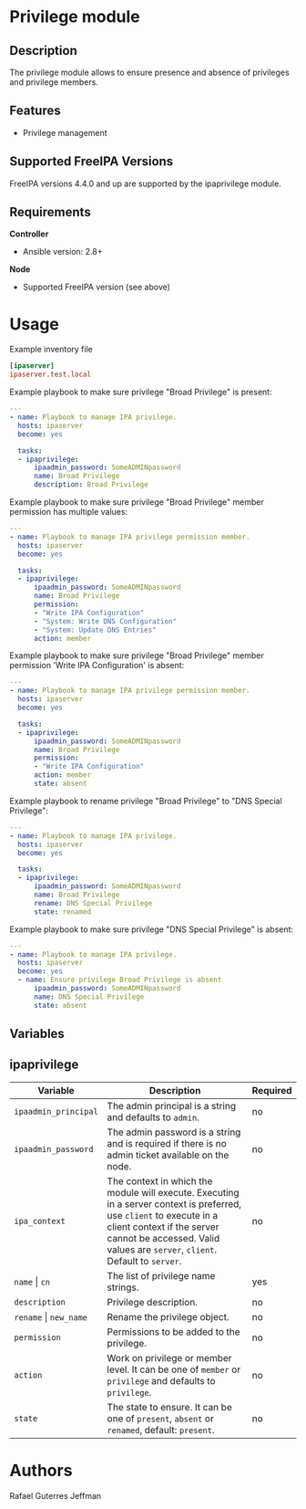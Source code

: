 Privilege module
================

Description
-----------

The privilege module allows to ensure presence and absence of privileges and privilege members.

Features
--------

* Privilege management


Supported FreeIPA Versions
--------------------------

FreeIPA versions 4.4.0 and up are supported by the ipaprivilege module.


Requirements
------------

**Controller**
* Ansible version: 2.8+

**Node**
* Supported FreeIPA version (see above)


Usage
=====

Example inventory file

```ini
[ipaserver]
ipaserver.test.local
```


Example playbook to make sure privilege "Broad Privilege" is present:

```yaml
---
- name: Playbook to manage IPA privilege.
  hosts: ipaserver
  become: yes

  tasks:
  - ipaprivilege:
      ipaadmin_password: SomeADMINpassword
      name: Broad Privilege
      description: Broad Privilege
```

Example playbook to make sure privilege "Broad Privilege" member permission has multiple values:

```yaml
---
- name: Playbook to manage IPA privilege permission member.
  hosts: ipaserver
  become: yes

  tasks:
  - ipaprivilege:
      ipaadmin_password: SomeADMINpassword
      name: Broad Privilege
      permission:
      - "Write IPA Configuration"
      - "System: Write DNS Configuration"
      - "System: Update DNS Entries"
      action: member
```


Example playbook to make sure privilege "Broad Privilege" member permission 'Write IPA Configuration' is absent:


```yaml
---
- name: Playbook to manage IPA privilege permission member.
  hosts: ipaserver
  become: yes

  tasks:
  - ipaprivilege:
      ipaadmin_password: SomeADMINpassword
      name: Broad Privilege
      permission:
      - "Write IPA Configuration"
      action: member
      state: absent
```

Example playbook to rename privilege "Broad Privilege" to "DNS Special Privilege":

```yaml
---
- name: Playbook to manage IPA privilege.
  hosts: ipaserver
  become: yes

  tasks:
  - ipaprivilege:
      ipaadmin_password: SomeADMINpassword
      name: Broad Privilege
      rename: DNS Special Privilege
      state: renamed
```

Example playbook to make sure privilege "DNS Special Privilege" is absent:

```yaml
---
- name: Playbook to manage IPA privilege.
  hosts: ipaserver
  become: yes
  - name: Ensure privilege Broad Privilege is absent
      ipaadmin_password: SomeADMINpassword
      name: DNS Special Privilege
      state: absent
```


Variables
---------

ipaprivilege
------------

Variable | Description | Required
-------- | ----------- | --------
`ipaadmin_principal` | The admin principal is a string and defaults to `admin`. | no
`ipaadmin_password` | The admin password is a string and is required if there is no admin ticket available on the node. | no
`ipa_context` | The context in which the module will execute. Executing in a server context is preferred, use `client` to execute in a client context if the server cannot be accessed. Valid values are `server`, `client`. Default to `server`. | no
`name` \| `cn` | The list of privilege name strings. | yes
`description` | Privilege description. | no
`rename` \| `new_name` | Rename the privilege object. | no
`permission` | Permissions to be added to the privilege. | no
`action` | Work on privilege or member level. It can be one of `member` or `privilege` and defaults to `privilege`. | no
`state` | The state to ensure. It can be one of `present`, `absent` or `renamed`, default: `present`. | no


Authors
=======

Rafael Guterres Jeffman
